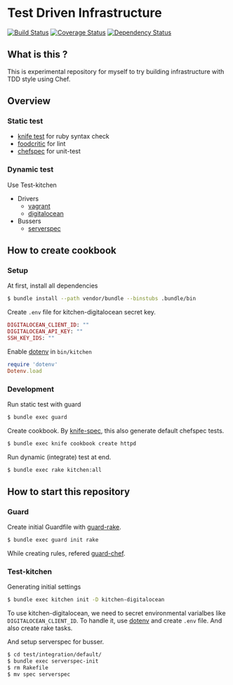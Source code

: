 Test Driven Infrastructure
====

[![Build Status](https://travis-ci.org/tcnksm/test-driven-cookbook-development.svg?branch=master)](https://travis-ci.org/tcnksm/test-driven-cookbook-development) [![Coverage Status](https://coveralls.io/repos/tcnksm/test-driven-cookbook-development/badge.png)](https://coveralls.io/r/tcnksm/test-driven-cookbook-development) [![Dependency Status](https://gemnasium.com/tcnksm/test-driven-cookbook-development.svg)](https://gemnasium.com/tcnksm/test-driven-cookbook-development)


## What is this ?

This is experimental repository for myself to try building infrastructure with TDD style using Chef.


## Overview

### Static test

- [knife test](http://docs.opscode.com/knife_cookbook.html#test) for ruby syntax check
- [foodcritic](http://acrmp.github.io/foodcritic/) for lint
- [chefspec](https://github.com/sethvargo/chefspec) for unit-test


### Dynamic test

Use Test-kitchen

- Drivers
    - [vagrant](https://github.com/test-kitchen/kitchen-vagrant)
    - [digitalocean](https://github.com/test-kitchen/kitchen-digitalocean)
- Bussers
    - [serverspec](https://github.com/test-kitchen/busser-serverspec)


## How to create cookbook


### Setup

At first, install all dependencies

```bash
$ bundle install --path vendor/bundle --binstubs .bundle/bin
```

Create `.env` file for kitchen-digitalocean secret key.

```ruby
DIGITALOCEAN_CLIENT_ID: ""
DIGITALOCEAN_API_KEY: ""
SSH_KEY_IDS: ""
```

Enable [dotenv](https://github.com/bkeepers/dotenv) in `bin/kitchen`

```ruby
require 'dotenv'
Dotenv.load
```

### Development

Run static test with guard

```bash
$ bundle exec guard
```

Create cookbook. By [knife-spec](https://github.com/sethvargo/knife-spec), this also generate default chefspec tests.

```bash
$ bundle exec knife cookbook create httpd
```

Run dynamic (integrate) test at end.

```bash
$ bundle exec rake kitchen:all
```

## How to start this repository

### Guard

Create initial Guardfile with [guard-rake](https://github.com/rubyist/guard-rake).

```bash
$ bundle exec guard init rake
```
While creating rules, refered [guard-chef](https://github.com/guard/guard-chef).

### Test-kitchen

Generating initial settings

```bash
$ bundle exec kitchen init -D kitchen-digitalocean
```

To use kitchen-digitalocean, we need to secret environmental varialbes like `DIGITALOCEAN_CLIENT_ID`. To handle it, use [dotenv](https://github.com/bkeepers/dotenv) and create `.env` file. And also create rake tasks.

And setup serverspec for busser.

```bash
$ cd test/integration/default/
$ bundle exec serverspec-init
$ rm Rakefile
$ mv spec serverspec
```
